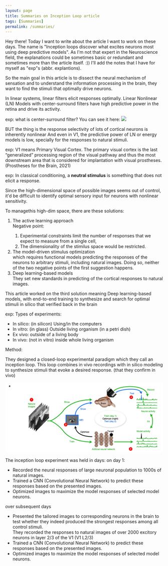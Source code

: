```yaml
---
layout: page
title: Summaries on Inception Loop article
tags: [Summaries]
permalink: /summaries/
---
```


<p>Hey there! Today I want to write about the article I want to work on these days. The name is "Inception loops discover what excites neurons most using deep predictive models".
As I'm not that expert in the Neuroscience field, the explanations could be sometimes basic or redundant and sometimes more than the article itself. :)) I'll add the notes that I have for myself as "exp"s (abbr. explantions). </p>

<p>So the main goal in this article is to dissect the neural mechanism of sensation and to understand the information processing in the brain, they want to find the stimuli that optimally drive neurons.</p>
<p>In linear systems, linear filters elicit responses optimally. 
Linear Nonlinear (LN) Models with center-surround filters have high predictive power in the retina and drive its activity.</p>
exp: what is center-surround filter?
You can see it here:
<img src="https://www.mdpi.com/jimaging/jimaging-08-00076/article_deploy/html/images/jimaging-08-00076-g004.png">
<p>BUT the thing is the response selectivity of lots of cortical neurons is inherently nonlinear 
And even in V1, the predictive power of LN or energy models is low, specially for the responses to natural stimuli.</p>
<p>exp: V1 means Primary Visual Cortex. The primary visual cortex is the last “generalized” processing region of the visual pathway and thus the most downstream area that is considered for implantation with visual prostheses.
(Prostheses for the Brain, 2021)</p>
<p>exp: In classical conditioning, a <b>neutral stimulus</b> is something that does not elicit a response.</p>

<p>Since the high-dimensional space of possible images seems out of control, it'd be difficult to identify optimal sensory input
for neurons with nonlinear sensitivity.</p>
<p>
To managethis high-dim space, there are these solutions:
<ol> 
 <li>The active learning approach</li>
  Negative point: 
  <ol>
    <li>Experimental constraints limit the number of responses that we expect to measure from a single cell,</li>
    <li>The dimensionality of the stimilus space would be restricted.</li>
  </ol>

 <li> The model-driven stimulus optimization</li>
    which requires functional models predicting the responses of the neurons to arbitrary stimuli, including natural images.
    Doing so, neither of the two negative points of the first suggestion happens.

 <li>Deep learning-based models</li>
    They set new standards in predicting of the cortical responses to natural images.
 </ol>
</p>

<p>This article worked on the third solution meaning Deep learning-based models, with end-to-end training to synthesize and search
for optimal stimuli in silico that verified back in the brain</p>
exp: Types of experiments:

<ul>
  <li>In silico:  (in silicon) Using/in the computers</li>
  <li>In vitro:   (in glass) Outside living organism (in a petri dish)</li>
  <li>Ex vivo:    outside of a living body </li>
  <li>In vivo:    (not in vitro) inside whole living organism</li>
</ul>

<p>Method:

   They designed a closed-loop experimental paradigm which they call an inception loop. This loop combines in vivo recordings
   with in silico modeling to synthesize stimuli that evoke a desired response. (that they confirm in vivo)</p>
  <img src="_img/a1.jpg"/>
  <p>
   The inception loop experiment was held in days:
   on day 1:
   <ul>
     <li>Recorded the neural responses of large neuronal population to 1000s of natural images.</li>
     <li>Trained a CNN (Convolutional Neural Network) to predict these responses based on the presented images.</li>
     <li>Optimized images to maximize the model responses of selected model neurons.</li>
   </ul>

   over subsequent days
    <ul>
     <li>Presented the tailored images to corresponding neurons in the brain to test whether they indeed produced the
     strongest responses among all control stimuli.</li>
     They recorded the responses to natural images of over 2000 excitory neurons in layer 2/3 of the V1 (V1 L2/3)
     <li>Trained a CNN (Convolutional Neural Network) to predict these responses based on the presented images.</li>
     <li>Optimized images to maximize the model responses of selected model neurons.</li>
   </ul>
   </p>

<p></p>
<p></p>
<p></p>


<!-- Source:

```markdown
- [x] Eating
- [ ] Walking
  - [ ] Running
- [ ] Sleeping
```

Rendered:

- [x] Eating
- [ ] Walking
  - [ ] Running
- [ ] Sleeping -->
